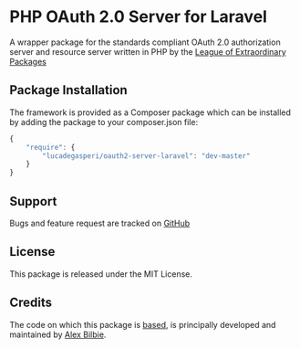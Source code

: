 # PHP OAuth 2.0 Server for Laravel

A wrapper package for the standards compliant OAuth 2.0 authorization server and resource server written in PHP by the [League of Extraordinary Packages](http://www.thephpleague.com)

## Package Installation

The framework is provided as a Composer package which can be installed by adding the package to your composer.json file:

```javascript
{
	"require": {
		"lucadegasperi/oauth2-server-laravel": "dev-master"
	}
}
```

## Support

Bugs and feature request are tracked on [GitHub](https://github.com/lucadegasperi/oauth2-server-laravel/issues)

## License

This package is released under the MIT License.

## Credits

The code on which this package is [based](https://github.com/php-loep/oauth2-server/), is principally developed and maintained by [Alex Bilbie](https://twitter.com/alexbilbie).
